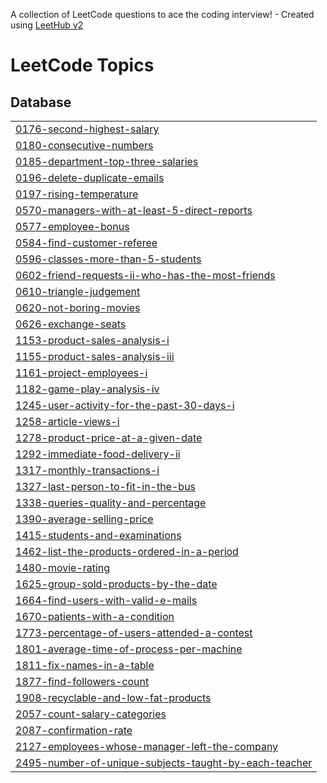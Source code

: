 A collection of LeetCode questions to ace the coding interview! - Created using [LeetHub v2](https://github.com/arunbhardwaj/LeetHub-2.0)
<!---LeetCode Topics Start-->
# LeetCode Topics
## Database
|  |
| ------- |
| [0176-second-highest-salary](https://github.com/EmanGhazy-2002/sql-leetcode-problem/tree/master/0176-second-highest-salary) |
| [0180-consecutive-numbers](https://github.com/EmanGhazy-2002/sql-leetcode-problem/tree/master/0180-consecutive-numbers) |
| [0185-department-top-three-salaries](https://github.com/EmanGhazy-2002/sql-leetcode-problem/tree/master/0185-department-top-three-salaries) |
| [0196-delete-duplicate-emails](https://github.com/EmanGhazy-2002/sql-leetcode-problem/tree/master/0196-delete-duplicate-emails) |
| [0197-rising-temperature](https://github.com/EmanGhazy-2002/sql-leetcode-problem/tree/master/0197-rising-temperature) |
| [0570-managers-with-at-least-5-direct-reports](https://github.com/EmanGhazy-2002/sql-leetcode-problem/tree/master/0570-managers-with-at-least-5-direct-reports) |
| [0577-employee-bonus](https://github.com/EmanGhazy-2002/sql-leetcode-problem/tree/master/0577-employee-bonus) |
| [0584-find-customer-referee](https://github.com/EmanGhazy-2002/sql-leetcode-problem/tree/master/0584-find-customer-referee) |
| [0596-classes-more-than-5-students](https://github.com/EmanGhazy-2002/sql-leetcode-problem/tree/master/0596-classes-more-than-5-students) |
| [0602-friend-requests-ii-who-has-the-most-friends](https://github.com/EmanGhazy-2002/sql-leetcode-problem/tree/master/0602-friend-requests-ii-who-has-the-most-friends) |
| [0610-triangle-judgement](https://github.com/EmanGhazy-2002/sql-leetcode-problem/tree/master/0610-triangle-judgement) |
| [0620-not-boring-movies](https://github.com/EmanGhazy-2002/sql-leetcode-problem/tree/master/0620-not-boring-movies) |
| [0626-exchange-seats](https://github.com/EmanGhazy-2002/sql-leetcode-problem/tree/master/0626-exchange-seats) |
| [1153-product-sales-analysis-i](https://github.com/EmanGhazy-2002/sql-leetcode-problem/tree/master/1153-product-sales-analysis-i) |
| [1155-product-sales-analysis-iii](https://github.com/EmanGhazy-2002/sql-leetcode-problem/tree/master/1155-product-sales-analysis-iii) |
| [1161-project-employees-i](https://github.com/EmanGhazy-2002/sql-leetcode-problem/tree/master/1161-project-employees-i) |
| [1182-game-play-analysis-iv](https://github.com/EmanGhazy-2002/sql-leetcode-problem/tree/master/1182-game-play-analysis-iv) |
| [1245-user-activity-for-the-past-30-days-i](https://github.com/EmanGhazy-2002/sql-leetcode-problem/tree/master/1245-user-activity-for-the-past-30-days-i) |
| [1258-article-views-i](https://github.com/EmanGhazy-2002/sql-leetcode-problem/tree/master/1258-article-views-i) |
| [1278-product-price-at-a-given-date](https://github.com/EmanGhazy-2002/sql-leetcode-problem/tree/master/1278-product-price-at-a-given-date) |
| [1292-immediate-food-delivery-ii](https://github.com/EmanGhazy-2002/sql-leetcode-problem/tree/master/1292-immediate-food-delivery-ii) |
| [1317-monthly-transactions-i](https://github.com/EmanGhazy-2002/sql-leetcode-problem/tree/master/1317-monthly-transactions-i) |
| [1327-last-person-to-fit-in-the-bus](https://github.com/EmanGhazy-2002/sql-leetcode-problem/tree/master/1327-last-person-to-fit-in-the-bus) |
| [1338-queries-quality-and-percentage](https://github.com/EmanGhazy-2002/sql-leetcode-problem/tree/master/1338-queries-quality-and-percentage) |
| [1390-average-selling-price](https://github.com/EmanGhazy-2002/sql-leetcode-problem/tree/master/1390-average-selling-price) |
| [1415-students-and-examinations](https://github.com/EmanGhazy-2002/sql-leetcode-problem/tree/master/1415-students-and-examinations) |
| [1462-list-the-products-ordered-in-a-period](https://github.com/EmanGhazy-2002/sql-leetcode-problem/tree/master/1462-list-the-products-ordered-in-a-period) |
| [1480-movie-rating](https://github.com/EmanGhazy-2002/sql-leetcode-problem/tree/master/1480-movie-rating) |
| [1625-group-sold-products-by-the-date](https://github.com/EmanGhazy-2002/sql-leetcode-problem/tree/master/1625-group-sold-products-by-the-date) |
| [1664-find-users-with-valid-e-mails](https://github.com/EmanGhazy-2002/sql-leetcode-problem/tree/master/1664-find-users-with-valid-e-mails) |
| [1670-patients-with-a-condition](https://github.com/EmanGhazy-2002/sql-leetcode-problem/tree/master/1670-patients-with-a-condition) |
| [1773-percentage-of-users-attended-a-contest](https://github.com/EmanGhazy-2002/sql-leetcode-problem/tree/master/1773-percentage-of-users-attended-a-contest) |
| [1801-average-time-of-process-per-machine](https://github.com/EmanGhazy-2002/sql-leetcode-problem/tree/master/1801-average-time-of-process-per-machine) |
| [1811-fix-names-in-a-table](https://github.com/EmanGhazy-2002/sql-leetcode-problem/tree/master/1811-fix-names-in-a-table) |
| [1877-find-followers-count](https://github.com/EmanGhazy-2002/sql-leetcode-problem/tree/master/1877-find-followers-count) |
| [1908-recyclable-and-low-fat-products](https://github.com/EmanGhazy-2002/sql-leetcode-problem/tree/master/1908-recyclable-and-low-fat-products) |
| [2057-count-salary-categories](https://github.com/EmanGhazy-2002/sql-leetcode-problem/tree/master/2057-count-salary-categories) |
| [2087-confirmation-rate](https://github.com/EmanGhazy-2002/sql-leetcode-problem/tree/master/2087-confirmation-rate) |
| [2127-employees-whose-manager-left-the-company](https://github.com/EmanGhazy-2002/sql-leetcode-problem/tree/master/2127-employees-whose-manager-left-the-company) |
| [2495-number-of-unique-subjects-taught-by-each-teacher](https://github.com/EmanGhazy-2002/sql-leetcode-problem/tree/master/2495-number-of-unique-subjects-taught-by-each-teacher) |
<!---LeetCode Topics End-->